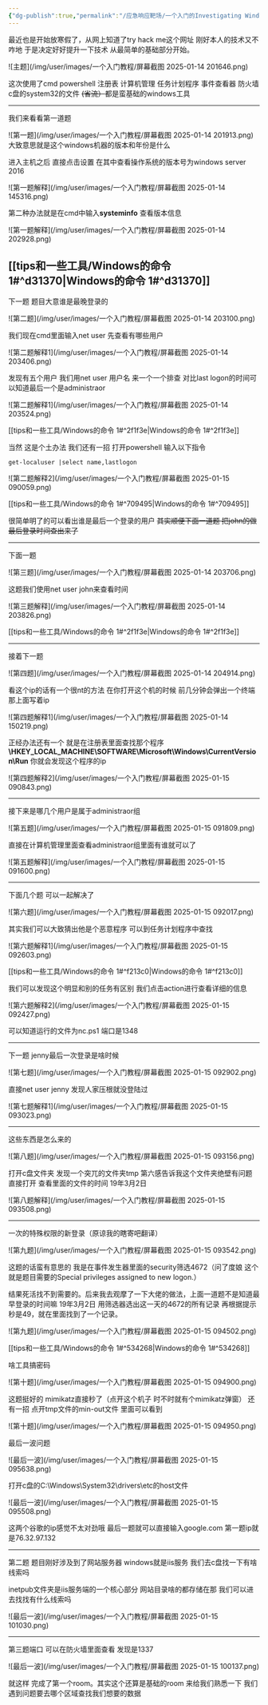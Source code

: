 ```yaml
---
{"dg-publish":true,"permalink":"/应急响应靶场/一个入门的Investigating Windows教程/","title":"一个入门的Investigating Windows教程","tags":["靶场","tryhackme"]}
---
```



最近也是开始放寒假了，从网上知道了try hack me这个网址 刚好本人的技术又不咋地 于是决定好好提升一下技术 从最简单的基础部分开始。

![主题](/img/user/images/一个入门教程/屏幕截图 2025-01-14 201646.png)

这次使用了cmd powershell 注册表 计算机管理 任务计划程序 事件查看器 防火墙 c盘的system32的文件 ~~(省流）~~都是蛮基础的windows工具

---
我们来看看第一道题

![第一题](/img/user/images/一个入门教程/屏幕截图 2025-01-14 201913.png)
大致意思就是这个windows机器的版本和年份是什么

进入主机之后 直接点击设置 在其中查看操作系统的版本号为windows server 2016

![第一题解释](/img/user/images/一个入门教程/屏幕截图 2025-01-14 145316.png)

第二种办法就是在cmd中输入**systeminfo** 查看版本信息

![第一题解释](/img/user/images/一个入门教程/屏幕截图 2025-01-14 202928.png)

[[tips和一些工具/Windows的命令 1#^d31370\|Windows的命令 1#^d31370]]
---
下一题 题目大意谁是最晚登录的

![第二题](/img/user/images/一个入门教程/屏幕截图 2025-01-14 203100.png)

我们现在cmd里面输入net user 先查看有哪些用户

![第二题解释1](/img/user/images/一个入门教程/屏幕截图 2025-01-14 203406.png)

发现有五个用户 我们用net user 用户名 来一个一个排查 对比last logon的时间可以知道最后一个是administraor

![第二题解释1](/img/user/images/一个入门教程/屏幕截图 2025-01-14 203524.png)

[[tips和一些工具/Windows的命令 1#^2f1f3e\|Windows的命令 1#^2f1f3e]]

当然 这是个土办法 我们还有一招 打开powershell 输入以下指令
```
get-localuser |select name,lastlogon
```
![第二题解释2](/img/user/images/一个入门教程/屏幕截图 2025-01-15 090059.png)

[[tips和一些工具/Windows的命令 1#^709495\|Windows的命令 1#^709495]]

很简单明了的可以看出谁是最后一个登录的用户
~~其实顺便下面一道题 把john的做最后登录时间查出来了~~

---
下面一题

![第三题](/img/user/images/一个入门教程/屏幕截图 2025-01-14 203706.png)

这题我们使用net user john来查看时间 

![第三题解释](/img/user/images/一个入门教程/屏幕截图 2025-01-14 203826.png)

[[tips和一些工具/Windows的命令 1#^2f1f3e\|Windows的命令 1#^2f1f3e]]

---
接着下一题

![第四题](/img/user/images/一个入门教程/屏幕截图 2025-01-14 204914.png)

看这个ip的话有一个很nt的方法 在你打开这个机的时候 前几分钟会弹出一个终端 那上面写着ip

![第四题解释1](/img/user/images/一个入门教程/屏幕截图 2025-01-14 150219.png)

正经办法还有一个 就是在注册表里面查找那个程序 **\HKEY_LOCAL_MACHINE\SOFTWARE\Microsoft\Windows\CurrentVersion\Run** 你就会发现这个程序的ip

![第四题解释2](/img/user/images/一个入门教程/屏幕截图 2025-01-15 090843.png)

---
接下来是哪几个用户是属于administraor组

![第五题](/img/user/images/一个入门教程/屏幕截图 2025-01-15 091809.png)

直接在计算机管理里面查看administraor组里面有谁就可以了

![第五题解释](/img/user/images/一个入门教程/屏幕截图 2025-01-15 091600.png)

---
下面几个题 可以一起解决了

![第六题](/img/user/images/一个入门教程/屏幕截图 2025-01-15 092017.png)

其实我们可以大致猜出他是个恶意程序 可以到任务计划程序中查找

![第六题解释1](/img/user/images/一个入门教程/屏幕截图 2025-01-15 092603.png) 

[[tips和一些工具/Windows的命令 1#^f213c0\|Windows的命令 1#^f213c0]]

我们可以发现这个明显和别的任务有区别 我们点击action进行查看详细的信息

![第六题解释2](/img/user/images/一个入门教程/屏幕截图 2025-01-15 092427.png) 

可以知道运行的文件为nc.ps1 端口是1348

---
下一题 jenny最后一次登录是啥时候

![第七题](/img/user/images/一个入门教程/屏幕截图 2025-01-15 092902.png) 

直接net user jenny 发现人家压根就没登陆过

![第七题解释1](/img/user/images/一个入门教程/屏幕截图 2025-01-15 093023.png)

---
这些东西是怎么来的

![第八题](/img/user/images/一个入门教程/屏幕截图 2025-01-15 093156.png)

打开c盘文件夹 发现一个突兀的文件夹tmp 第六感告诉我这个文件夹绝壁有问题 直接打开 查看里面的文件的时间 19年3月2日 

![第八题解释](/img/user/images/一个入门教程/屏幕截图 2025-01-15 093508.png)

---

一次的特殊权限的新登录（原谅我的瞎寄吧翻译）

![第九题](/img/user/images/一个入门教程/屏幕截图 2025-01-15 093542.png)

这题的话蛮有意思的 我是在事件发生器里面的security筛选4672（问了度娘 这个就是题目需要的Special privileges assigned to new logon.）

结果死活找不到需要的。后来我去观摩了一下大佬的做法，上面一道题不是知道最早登录的时间嘛 19年3月2日 用筛选器选出这一天的4672的所有记录 再根据提示 秒是49，就在里面找到了一个记录。

![第九题](/img/user/images/一个入门教程/屏幕截图 2025-01-15 094502.png)

[[tips和一些工具/Windows的命令 1#^534268\|Windows的命令 1#^534268]]

啥工具搞密码

![第十题](/img/user/images/一个入门教程/屏幕截图 2025-01-15 094900.png)

这题挺好的 mimikatz直接秒了（点开这个机子 时不时就有个mimikatz弹窗） 还有一招 点开tmp文件的min-out文件 里面可以看到

![第十题](/img/user/images/一个入门教程/屏幕截图 2025-01-15 094950.png)

最后一波问题

![最后一波](/img/user/images/一个入门教程/屏幕截图 2025-01-15 095638.png)

打开c盘的C:\Windows\System32\drivers\etc的host文件 

![最后一波](/img/user/images/一个入门教程/屏幕截图 2025-01-15 095508.png)

这两个谷歌的ip感觉不太对劲哦 最后一题就可以直接输入google.com 第一题ip就是76.32.97.132

---
第二题 题目刚好涉及到了网站服务器 windows就是iis服务 我们去c盘找一下有啥线索吗

inetpub文件夹是iis服务端的一个核心部分 网站目录啥的都存储在那 我们可以进去找找有什么线索吗

![最后一波](/img/user/images/一个入门教程/屏幕截图 2025-01-15 101030.png)

---
第三题端口 可以在防火墙里面查看 发现是1337

![最后一波](/img/user/images/一个入门教程/屏幕截图 2025-01-15 100137.png)

就这样 完成了第一个room。其实这个还算是基础的room 来给我们熟悉一下 我们遇到问题要去哪个区域查找我们想要的数据





